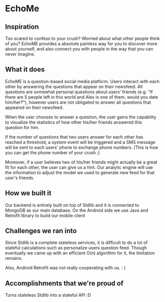 # EchoMe

## Inspiration
Too scared to confess to your crush? Worried about what other people think of you? EchoME provides a absolute painless way for you to discover more about yourself, and also connect you with people in the way that you can never imagine.

## What it does
EchoME is a question-based social media platform. Users interact with each other by answering the questions that appear on their newsfeed. All questions are somewhat personal questions about users' friends (e.g. "If there are 5 people left in this world and Alex is one of them, would you date him/her?"), however users are not obligated to answer all questions that appeared on their newsfeed. 

When the user chooses to answer a question, the user gains the capability to visualize the statistics of how other his/her friends answered this question for him. 

If the number of questions that two users answer for each other has reached a threshold, a system event will be triggered and a SMS message will be sent to each users' phone to exchange phone numbers. (This is how you can get the phone number of your crush ;)  

Moreover, if a user believes two of his/her friends might actually be a great fit for each other, the user can give us a hint. Our analytic engine will use the information to adjust the model we used to generate new feed for that user's friends. 

## How we built it
Our backend is entirely built on top of Stdlib and it is connected to MongoDB as our main database. On the Android side we use Java and Retrofit library to build our mobile client

## Challenges we ran into
Since Stdlib is a complete stateless services, it is difficult to do a lot of stateful calculations such as personalize users question feed. Though eventually we came up with an efficient O(n) algorithm for it, the limitation remains. 

Also, Android Retrofit was not really cooperating with us. : (

## Accomplishments that we're proud of
Turns stateless Stdlib into a stateful API :D 

